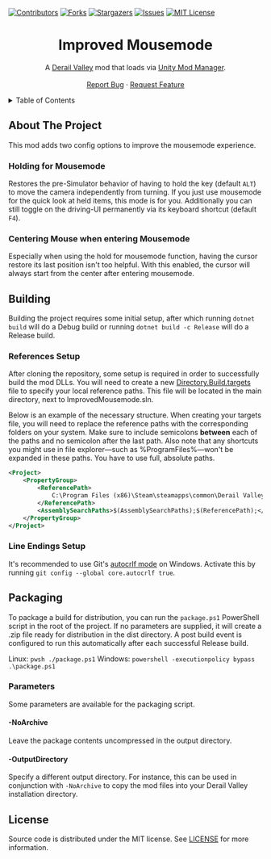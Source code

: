 [![Contributors][contributors-shield]][contributors-url]
[![Forks][forks-shield]][forks-url]
[![Stargazers][stars-shield]][stars-url]
[![Issues][issues-shield]][issues-url]
[![MIT License][license-shield]][license-url]




<!-- PROJECT TITLE -->
<div align="center">
	<h1>Improved Mousemode</h1>
	<p>
		A <a href="http://www.derailvalley.com/">Derail Valley</a> mod that loads via <a href="https://www.nexusmods.com/site/mods/21">Unity Mod Manager</a>.
		<br />
		<br />
		<a href="https://github.com/heizpilz/dv-improved-mousemode/issues">Report Bug</a>
		·
		<a href="https://github.com/heizpilz/dv-improved-mousemode/issues">Request Feature</a>
	</p>
</div>




<!-- TABLE OF CONTENTS -->
<details>
	<summary>Table of Contents</summary>
	<ol>
		<li><a href="#about-the-project">About The Project</a></li>
		<li><a href="#building">Building</a></li>
		<li><a href="#packaging">Packaging</a></li>
		<li><a href="#license">License</a></li>
	</ol>
</details>




<!-- ABOUT THE PROJECT -->

## About The Project

This mod adds two config options to improve the mousemode experience.

### Holding for Mousemode

Restores the pre-Simulator behavior of having to hold the key (default `ALT`) to move the camera independently from turning.
If you just use mousemode for the quick look at held items, this mode is for you.
Additionally you can still toggle on the driving-UI permanently via its keyboard shortcut (default `F4`).

### Centering Mouse when entering Mousemode

Especially when using the hold for mousemode function, having the cursor restore its last position isn't too helpful. With this enabled, the cursor will always start from the center after entering mousemode.




<!-- BUILDING -->

## Building

Building the project requires some initial setup, after which running `dotnet build` will do a Debug build or running `dotnet build -c Release` will do a Release build.

### References Setup

After cloning the repository, some setup is required in order to successfully build the mod DLLs. You will need to create a new [Directory.Build.targets][references-url] file to specify your local reference paths. This file will be located in the main directory, next to ImprovedMousemode.sln.

Below is an example of the necessary structure. When creating your targets file, you will need to replace the reference paths with the corresponding folders on your system. Make sure to include semicolons **between** each of the paths and no semicolon after the last path. Also note that any shortcuts you might use in file explorer—such as %ProgramFiles%—won't be expanded in these paths. You have to use full, absolute paths.
```xml
<Project>
	<PropertyGroup>
		<ReferencePath>
			C:\Program Files (x86)\Steam\steamapps\common\Derail Valley\DerailValley_Data\Managed\
		</ReferencePath>
		<AssemblySearchPaths>$(AssemblySearchPaths);$(ReferencePath);</AssemblySearchPaths>
	</PropertyGroup>
</Project>
```

### Line Endings Setup

It's recommended to use Git's [autocrlf mode][autocrlf-url] on Windows. Activate this by running `git config --global core.autocrlf true`.




<!-- PACKAGING -->

## Packaging

To package a build for distribution, you can run the `package.ps1` PowerShell script in the root of the project. If no parameters are supplied, it will create a .zip file ready for distribution in the dist directory. A post build event is configured to run this automatically after each successful Release build.

Linux: `pwsh ./package.ps1`
Windows: `powershell -executionpolicy bypass .\package.ps1`


### Parameters

Some parameters are available for the packaging script.

#### -NoArchive

Leave the package contents uncompressed in the output directory.

#### -OutputDirectory

Specify a different output directory.
For instance, this can be used in conjunction with `-NoArchive` to copy the mod files into your Derail Valley installation directory.




<!-- LICENSE -->

## License

Source code is distributed under the MIT license.
See [LICENSE][license-url] for more information.




<!-- MARKDOWN LINKS & IMAGES -->
<!-- https://www.markdownguide.org/basic-syntax/#reference-style-links -->

[contributors-shield]: https://img.shields.io/github/contributors/heizpilz/dv-improved-mousemode.svg?style=for-the-badge
[contributors-url]: https://github.com/heizpilz/dv-improved-mousemode/graphs/contributors
[forks-shield]: https://img.shields.io/github/forks/heizpilz/dv-improved-mousemode.svg?style=for-the-badge
[forks-url]: https://github.com/heizpilz/dv-improved-mousemode/network/members
[stars-shield]: https://img.shields.io/github/stars/heizpilz/dv-improved-mousemode.svg?style=for-the-badge
[stars-url]: https://github.com/heizpilz/dv-improved-mousemode/stargazers
[issues-shield]: https://img.shields.io/github/issues/heizpilz/dv-improved-mousemode.svg?style=for-the-badge
[issues-url]: https://github.com/heizpilz/dv-improved-mousemode/issues
[license-shield]: https://img.shields.io/github/license/heizpilz/dv-improved-mousemode.svg?style=for-the-badge
[license-url]: https://github.com/heizpilz/dv-improved-mousemode/blob/master/LICENSE
[references-url]: https://learn.microsoft.com/en-us/visualstudio/msbuild/customize-your-build?view=vs-2022
[autocrlf-url]: https://www.git-scm.com/book/en/v2/Customizing-Git-Git-Configuration#_formatting_and_whitespace
